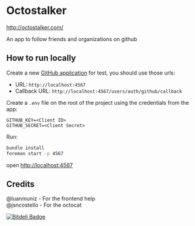 # Octostalker

http://octostalker.com/

An app to follow friends and organizations on github

## How to run locally

Create a new [GitHub application](https://github.com/settings/applications/new) for test, you should use those urls:

- URL: `http://localhost:4567`
- Callback URL: `http://localhost:4567/users/auth/github/callback`

Create a `.env` file on the root of the project using the credentials from the app:

```
GITHUB_KEY=<Client ID>
GITHUB_SECRET=<Client Secret>
```

Run:
```bash
bundle install
foreman start -p 4567
```

open [http://localhost:4567](http://localhost:4567)

## Credits

@luanmuniz - For the frontend help  
@jsncostello - For the octocat




[![Bitdeli Badge](https://d2weczhvl823v0.cloudfront.net/arthurnn/octostalker/trend.png)](https://bitdeli.com/free "Bitdeli Badge")

